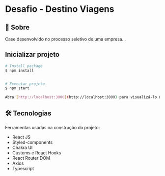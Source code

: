 # Desafio - Destino Viagens 

<h2 id="sobre">📓 Sobre </h2>
Case desenvolvido no processo seletivo de uma empresa. .
 
## Inicializar projeto
```bash
# Install package
$ npm install


# Executar projeto
$ npm start

Abra [http://localhost:3000](http://localhost:3000) para visualizá-lo no navegador.
```
 
## 🛠 Tecnologias

Ferramentas usadas na construção do projeto:

- React JS
- Styled-components
- Chakra UI
- Customs e React Hooks
- React Router DOM
- Axios
- Typescript
